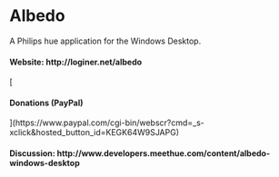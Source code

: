 # Albedo
A Philips hue application for the Windows Desktop.

<h4>Website: http://loginer.net/albedo</h4>
[<h4>Donations (PayPal)</h4>](https://www.paypal.com/cgi-bin/webscr?cmd=_s-xclick&hosted_button_id=KEGK64W9SJAPG)
<h4>Discussion: http://www.developers.meethue.com/content/albedo-windows-desktop</h4>

